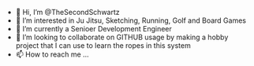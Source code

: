 - 👋 Hi, I’m @TheSecondSchwartz
- 👀 I’m interested in Ju Jitsu, Sketching, Running, Golf and Board Games
- 🌱 I’m currently a Senioer Development Engineer
- 💞️ I’m looking to collaborate on GITHUB usage by making a hobby project that I can use to learn the ropes in this system
- 📫 How to reach me ...

<!---
TheSecondSchwartz/TheSecondSchwartz is a ✨ special ✨ repository because its `README.md` (this file) appears on your GitHub profile.
You can click the Preview link to take a look at your changes.
--->
